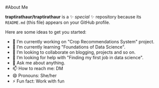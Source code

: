 #About Me

**traptirathaur/traptirathaur** is a ✨ _special_ ✨ repository because its `README.md` (this file) appears on your GitHub profile.

Here are some ideas to get you started:

- 🔭 I’m currently working on "Crop Recommendations System" project.
- 🌱 I’m currently learning "Foundations of Data Science".
- 👯 I’m looking to collaborate on blogging, projects and so on.
- 🤔 I’m looking for help with "Finding my first job in data science".
- 💬 Ask me about anything.
- 📫 How to reach me: DM
- 😄 Pronouns: She/her
- ⚡ Fun fact: Work with fun
